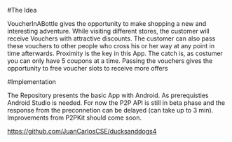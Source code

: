 #The Idea

VoucherInABottle gives the opportunity to make shopping a new and interesting adventure. 
While visiting different stores, the customer will receive Vouchers with attractive discounts. 
The customer can also pass these vouchers to other people who cross his or her way at any point in time afterwards. 
Proximity is the key in this App. 
The catch is, as costumer you can only have 5 coupons at a time. 
Passing the vouchers gives the opportunity to free voucher slots to receive more offers 

#Implementation

The Repository presents the basic App with Android. As prerequisties Android Studio is needed. For now the P2P API is still in beta phase 
and the response from the preconnetion can be delayed (can take up to 3 min). Improvements from P2PKit should come soon. 

https://github.com/JuanCarlosCSE/ducksanddogs4
